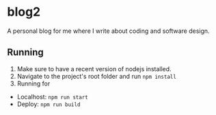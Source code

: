 # blog2
A personal blog for me where I write about coding and software design.

## Running

1. Make sure to have a recent version of nodejs installed.
2. Navigate to the project's root folder and run `npm install`
3. Running for
  - Localhost: `npm run start`
  - Deploy: `npm run build`
